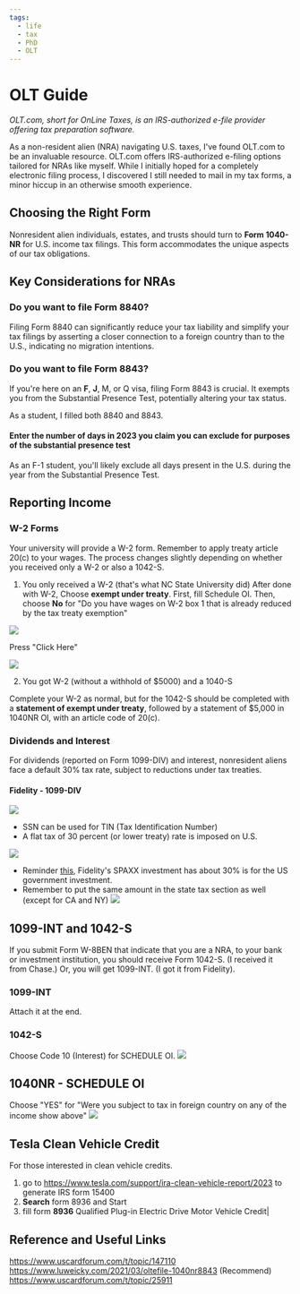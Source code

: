 ```yaml
---
tags:
  - life
  - tax
  - PhD
  - OLT
---
```

# OLT Guide
_OLT.com, short for OnLine Taxes, is an IRS-authorized e-file provider offering tax preparation software._

As a non-resident alien (NRA) navigating U.S. taxes, I've found OLT.com to be an invaluable resource. OLT.com offers IRS-authorized e-filing options tailored for NRAs like myself. While I initially hoped for a completely electronic filing process, I discovered I still needed to mail in my tax forms, a minor hiccup in an otherwise smooth experience.

## Choosing the Right Form
Nonresident alien individuals, estates, and trusts should turn to **Form 1040-NR** for U.S. income tax filings. This form accommodates the unique aspects of our tax obligations.

## Key Considerations for NRAs
### Do you want to file Form 8840?
Filing Form 8840 can significantly reduce your tax liability and simplify your tax filings by asserting a closer connection to a foreign country than to the U.S., indicating no migration intentions.
### Do you want to file Form 8843?
If you're here on an **F**, **J**, M, or Q visa, filing Form 8843 is crucial. It exempts you from the Substantial Presence Test, potentially altering your tax status.

As a student, I filled both 8840 and 8843.

#### Enter the number of days in 2023 you claim you can exclude for purposes of the substantial presence test
As an F-1 student, you'll likely exclude all days present in the U.S. during the year from the Substantial Presence Test.

## Reporting Income
### W-2 Forms
Your university will provide a W-2 form. Remember to apply treaty article 20(c) to your wages. The process changes slightly depending on whether you received only a W-2 or also a 1042-S.


1. You only received a W-2 (that's what NC State University did)
After done with W-2, Choose **exempt under treaty**. First, fill Schedule OI. Then, choose **No** for "Do you have wages on W-2 box 1 that is already reduced by the tax treaty exemption"


![](https://webresources.aaaab3n.moe/share/SCR-20240320-ovcc.png)

Press "Click Here"

![](https://webresources.aaaab3n.moe/share/1040nr.png)

2. You got W-2 (without a withhold of $5000) and a 1040-S
   
Complete your W-2 as normal, but for the 1042-S should be completed with a **statement of exempt under treaty**, followed by a statement of $5,000 in 1040NR OI, with an article code of 20(c).
### Dividends and Interest
For dividends (reported on Form 1099-DIV) and interest, nonresident aliens face a default 30% tax rate, subject to reductions under tax treaties. 
#### Fidelity - 1099-DIV
![](https://webresources.aaaab3n.moe/share/Fidelity1099DIV.png)

- SSN can be used for TIN (Tax Identification Number)
- A flat tax of 30 percent (or lower treaty) rate is imposed on U.S.
 
![](https://webresources.aaaab3n.moe/share/7701b3.png)


- Reminder [this](https://www.uscardforum.com/t/topic/227991), Fidelity's SPAXX investment has about 30% is for the US government investment. 
- Remember to put the same amount in the state tax section as well (except for CA and NY)
![](https://webresources.aaaab3n.moe/share/spaxx-30.png)

## 1099-INT and 1042-S
If you submit Form W-8BEN that indicate that you are a NRA, to your bank or investment institution, you should receive Form 1042-S. (I received it from Chase.) Or, you will get 1099-INT. (I got it from Fidelity). 

### 1099-INT
Attach it at the end.
### 1042-S
Choose Code 10 (Interest) for SCHEDULE OI.
![](https://webresources.aaaab3n.moe/share/SCR-20240320-pawj.png)

## 1040NR - SCHEDULE OI
Choose "YES" for "Were you subject to tax in foreign country on any of the income show above"
![](https://webresources.aaaab3n.moe/share/SCR-20240320-ovcc.png)
## Tesla Clean Vehicle Credit
For those interested in clean vehicle credits.

1. go to https://www.tesla.com/support/ira-clean-vehicle-report/2023 to generate IRS form 15400
2. **Search** form 8936 and Start
3. fill form **8936** Qualified Plug-in Electric Drive Motor Vehicle Credit|

## Reference and Useful Links
https://www.uscardforum.com/t/topic/147110
https://www.luweicky.com/2021/03/oltefile-1040nr8843 (Recommend)
https://www.uscardforum.com/t/topic/25911

